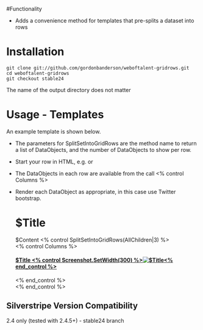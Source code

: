 #Functionality
* Adds a convenience method for templates that pre-splits a dataset into rows

# Installation
    git clone git://github.com/gordonbanderson/weboftalent-gridrows.git
    cd weboftalent-gridrows
    git checkout stable24

The name of the output directory does not matter

# Usage - Templates
An example template is shown below.
* The parameters for SplitSetIntoGridRows are the method name to return a list of DataObjects, and the number of DataObjects to show per row.
* Start your row in HTML, e.g. <tr> or <div class="row">
* The DataObjects in each row are available from the call <% control Columns %>
* Render each DataObject as appropriate, in this case use Twitter bootstrap.

	<h1>$Title</h1>
	$Content
	<% control SplitSetIntoGridRows(AllChildren|3) %>
	<div class="row">
	<% control Columns %>
	<div class="span3"><h4><a href="$Link">$Title
	<a href="$Link"><% control Screenshot.SetWidth(300) %><img src="$URL" alt="$Title"/><% end_control %></a>
	</h4>
	</div><!-- end of span 4 -->
	<% end_control %>
	</div><!-- end of row -->
	<% end_control %>



## Silverstripe Version Compatibility
2.4 only (tested with 2.4.5+) - stable24 branch